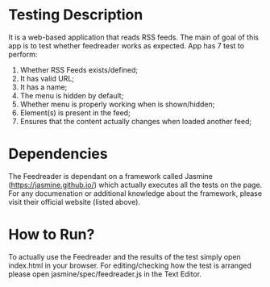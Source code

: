 # Testing Description

It is a web-based application that reads RSS feeds. The main of goal of this app is to test whether feedreader works as expected. App has 7 test to perform:

1) Whether RSS Feeds exists/defined;
2) It has valid URL;
3) It has a name;
4) The menu is hidden by default;
5) Whether menu is properly working when is shown/hidden;
6) Element(s) is present in the feed;
7) Ensures that the content actually changes when loaded another feed;

# Dependencies

The Feedreader is dependant on a framework called Jasmine (https://jasmine.github.io/) which actually executes all the tests on the page. For any documenation or additional knowledge about the framework, please visit their official website (listed above).

# How to Run?

To actually use the Feedreader and the results of the test simply open index.html in your browser. For editing/checking how the test is arranged please open jasmine/spec/feedreader.js in the Text Editor.